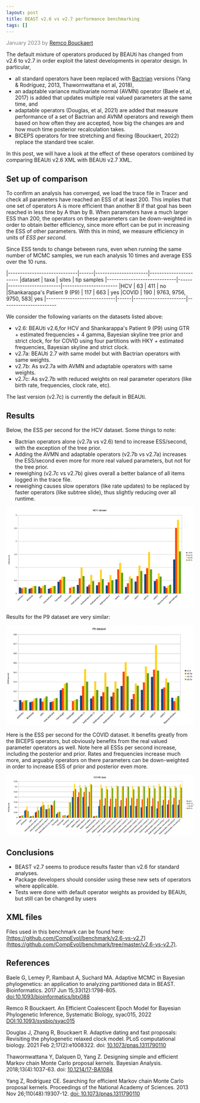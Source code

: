 ```yaml
---
layout: post
title: BEAST v2.6 vs v2.7 performance benchmarking 
tags: []
---
```


<p style="color: gray;">January 2023 by <a href="mailto:r.bouckaert@auckland.ac.nz">Remco Bouckaert</a></p>

The default mixture of operators produced by BEAUti has changed from v2.6 to v2.7 in order exploit the latest developments in operator design. In particular, 

* all standard operators have been replaced with [Bactrian](http://www.beast2.org/2021/04/26/bactrian-proposals.html) versions (Yang & Rodríguez, 2013, Thawornwattana et al, 2018),
* an adaptable variance multivariate normal (AVMN) operator (Baele et al, 2017) is added that updates multiple real valued parameters at the same time, and
* adaptable operators (Douglas, et al, 2021) are added that measure performance of a set of Bactrian and AVNM operators and reweigh them based on how often they are accepted, how big the changes are and how much time posterior recalculation takes.
* BICEPS operators for tree stretching and flexing (Bouckaert, 2022) replace the standard tree scaler.

In this post, we will have a look at the effect of these operators combined by comparing BEAUti v2.6 XML with BEAUti v2.7 XML.

## Set up of comparison

To confirm an analysis has converged, we load the trace file in Tracer and check all parameters have reached an ESS of at least 200. This implies that one set of operators A is more efficient than another B if that goal has been reached in less time by A than by B. When parameters have a much larger ESS than 200, the operators on these parameters can be down-weighted in order to obtain better efficiency, since more effort can be put in increasing the ESS of other parameters. With this in mind, we measure efficiency in units of *ESS per second*.

Since ESS tends to change between runs, even when running the same number of MCMC samples, we run each analysis 10 times and average ESS over the 10 runs.

|-----------------------------|------|----------------------|-----------------------
|dataset                      | taxa | sites                | tip samples
|-----------------------------|------|----------------------|-----------------------
|HCV                          |   63 | 411                  | no
|Shankarappa's Patient 9 (P9) |  117 | 663                  | yes 
|COVID                        |  190 | 9763, 9756, 9750, 583| yes
|-----------------------------|------|----------------------|-----------------------


We consider the following variants on the datasets listed above:

* v2.6: BEAUti v2.6,for HCV and Shankarappa's Patient 9 (P9) using GTR + estimated frequencies + 4 gamma, Bayesian skyline tree prior and strict clock, for for COVID using four partitions with HKY + estimated frequencies, Bayesian skyline and strict clock. 
* v2.7a: BEAUti 2.7 with same model but with Bactrian operators with same weights.
* v2.7b: As sv2.7a with AVMN and adaptable operators with same weights.
* v2.7c: As sv2.7b with reduced weights on real parameter operators (like birth rate, frequencies, clock rate, etc).

The last version (v2.7c) is currently the default in BEAUti.

## Results

Below, the ESS per second for the HCV dataset. Some things to note:

* Bactrian operators alone (v2.7a vs v2.6) tend to increase ESS/second, with the exception of the tree prior.
* Adding the AVMN and adaptable operators (v2.7b vs v2.7a) increases the ESS/second even more for more real valued parameters, but not for the tree prior.
* reweighing (v2.7c vs v2.7b) gives overall a better balance of all items logged in the trace file.
* reweighing causes slow operators (like rate updates) to be replaced by faster operators (like subtree slide), thus slightly reducing over all runtime.

![HCV-ESS-per-second-v6-vs-v7](/images/HCV-ESS-per-second-v6-vs-v7.png)

Results for the P9 dataset are very similar:

![P9-ESS-per-second-v6-vs-v7](/images/P9-ESS-per-second-v6-vs-v7.png)

Here is the ESS per second for the COVID dataset. It benefits greatly from the BICEPS operators, but obviously benefits from the real valued parameter operators as well.
Note here all ESSs per second increase, including the posterior and prior. Rates and frequencies increase much more, and arguably operators on there parameters can be down-weighted in order to increase ESS of prior and posterior even more.

![COVID-ESS-per-second-v6-vs-v7](/images/COVID-ESS-per-second-v6-vs-v7.png)

## Conclusions

* BEAST v2.7 seems to produce results faster than v2.6 for standard analyses.
* Package developers should consider using these new sets of operators where applicable.
* Tests were done with default operator weights as provided by BEAUti, but still can be changed by users

## XML files

Files used in this benchmark can be found here: [https://github.com/CompEvol/benchmark/v2.6-vs-v2.7](https://github.com/CompEvol/benchmark/tree/master/v2.6-vs-v2.7).


## References

Baele G, Lemey P, Rambaut A, Suchard MA. Adaptive MCMC in Bayesian phylogenetics: an application to analyzing partitioned data in BEAST. Bioinformatics. 2017 Jun 15;33(12):1798-805. [doi:10.1093/bioinformatics/btx088](https://doi.org/10.1093/bioinformatics/btx088)

Remco R Bouckaert. An Efficient Coalescent Epoch Model for Bayesian Phylogenetic Inference, Systematic Biology, syac015, 2022
[DOI:10.1093/sysbio/syac015](https://doi.org/10.1093/sysbio/syac015)

Douglas J, Zhang R, Bouckaert R. Adaptive dating and fast proposals: Revisiting the phylogenetic relaxed clock model. PLoS computational biology. 2021 Feb 2;17(2):e1008322. doi: [10.1073/pnas.1311790110](https://doi.org/10.1073/pnas.1311790110)

Thawornwattana Y, Dalquen D, Yang Z. Designing simple and efficient Markov chain Monte Carlo proposal kernels. Bayesian Analysis. 2018;13(4):1037-63. doi: [10.1214/17-BA1084](https://doi.org/10.1214/17-BA1084)

Yang Z, Rodríguez CE. Searching for efficient Markov chain Monte Carlo proposal kernels. Proceedings of the National Academy of Sciences. 2013 Nov 26;110(48):19307-12. [doi: 10.1073/pnas.1311790110](https://doi.org/10.1073/pnas.1311790110)


